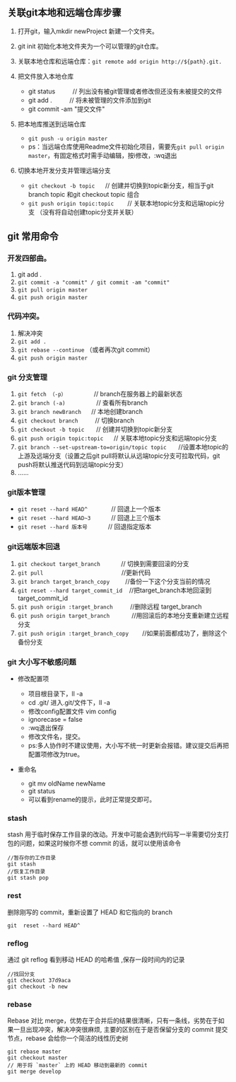 ## 关联git本地和远端仓库步骤

1. 打开git，输入mkdir newProject 新建一个文件夹。
2. git init 初始化本地文件夹为一个可以管理的git仓库。
3. 关联本地仓库和远端仓库：`git remote add origin http://${path}.git.`
4. 把文件放入本地仓库

    - git status          // 列出没有被git管理或者修改但还没有未被提交的文件
    - git add .           // 将未被管理的文件添加到git
    - git commit -am "提交文件"


5. 把本地库推送到远端仓库

    - `git push -u origin master`
    - ps：当远端仓库使用Readme文件初始化项目，需要先`git pull origin master`，有固定格式时需手动编辑，按i修改，:wq退出


6. 切换本地开发分支并管理远端分支

    - `git checkout -b topic`      // 创建并切换到topic新分支，相当于git branch topic 和git checkout topic 组合
    - `git push origin topic:topic `      // 关联本地topic分支和远端topic分支 （没有将自动创建topic分支并关联）



## git 常用命令

### 开发四部曲。

1. git add .
2. `git commit -a "commit" / git commit -am "commit"`
3. `git pull origin master`
4. `git push origin master`


### 代码冲突。

1. 解决冲突
2. `git add .`
3. `git rebase --continue` （或者再次git commit）
4. `git push origin master`


### git 分支管理

1. `git fetch （-p） `              // branch在服务器上的最新状态
2. `git branch (-a) `                // 查看所有branch
3. `git branch newBranch `    // 本地创建branch
4. `git checkout branch `        // 切换branch
5. `git checkout -b topic `     // 创建并切换到topic新分支
6. `git push origin topic:topic`       // 关联本地topic分支和远端topic分支
7. `git branch --set-upstream-to=origin/topic topic `     //设置本地topic的上游及远端分支（设置之后git pull将默认从远端topic分支可拉取代码，git push将默认推送代码到远端topic分支）
8. ......


### git版本管理

- `git reset --hard HEAD^  `           // 回退上一个版本
- `git reset --hard HEAD~3 `           // 回退上三个版本
- `git reset --hard 版本号 `           // 回退指定版本


### git远端版本回退

1. `git checkout target_branch`             // 切换到需要回滚的分支
2. `git pull`		                                                    //更新代码
3. `git branch target_branch_copy`            //备份一下这个分支当前的情况
4. `git reset --hard target_commit_id`    //把target_branch本地回滚到target_commit_id
5. `git push origin :target_branch`             //删除远程 target_branch
6. `git push origin target_branch  `          //用回滚后的本地分支重新建立远程分支
7. `git push origin :target_branch_copy `      //如果前面都成功了，删除这个备份分支


### git 大小写不敏感问题

- 修改配置项

    - 项目根目录下，ll -a
    - cd .git/ 进入.git/文件下，ll -a
    - 修改config配置文件 vim config
    - ignorecase = false
    - :wq退出保存
    - 修改文件名，提交。
    - ps:多人协作时不建议使用，大小写不统一时更新会报错。建议提交后再把配置项修改为true。


- 重命名

    - git mv oldName newName
    - git status
    - 可以看到rename的提示，此时正常提交即可。

### stash

stash 用于临时保存工作目录的改动。开发中可能会遇到代码写一半需要切分支打包的问题，如果这时候你不想 commit 的话，就可以使用该命令
```
//暂存你的工作目录
git stash 
//恢复工作目录
git stash pop
```
### rest 
删除刚写的 commit，重新设置了 HEAD 和它指向的 branch
```
git  reset --hard HEAD^
```
### reflog

通过 git reflog 看到移动 HEAD 的哈希值 ,保存一段时间内的记录
```
//找回分支
git checkout 37d9aca
git checkout -b new
```
### rebase 
Rebase 对比 merge，优势在于合并后的结果很清晰，只有一条线，劣势在于如果一旦出现冲突，解决冲突很麻烦, 主要的区别在于是否保留分支的 commit 提交节点，rebase 会给你一个简洁的线性历史树
```
git rebase master
git checkout master
// 用于将 `master` 上的 HEAD 移动到最新的 commit
git merge develop
```